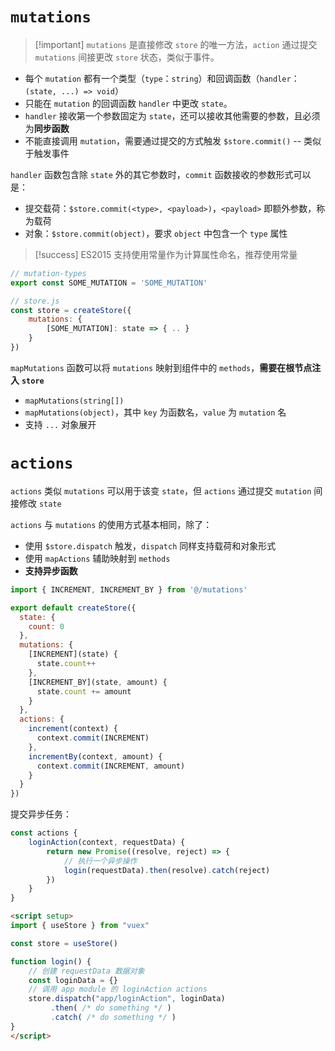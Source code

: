 # `mutations`

> [!important] `mutations` 是直接修改 `store` 的唯一方法，`action` 通过提交 `mutations` 间接更改 `store` 状态，类似于事件。

* 每个 `mutation` 都有一个类型（`type`：`string`）和回调函数（`handler`：`(state, ...) => void`）
* 只能在 `mutation` 的回调函数 `handler` 中更改 `state`。
* `handler` 接收第一个参数固定为 `state`，还可以接收其他需要的参数，且必须为**同步函数**
* 不能直接调用 `mutation`，需要通过提交的方式触发 `$store.commit()` -- 类似于触发事件

`handler` 函数包含除 `state` 外的其它参数时，`commit` 函数接收的参数形式可以是：

* 提交载荷：`$store.commit(<type>, <payload>)`，`<payload>` 即额外参数，称为载荷
* 对象：`$store.commit(object)`，要求 `object` 中包含一个 `type` 属性

> [!success] ES2015 支持使用常量作为计算属性命名，推荐使用常量

```js
// mutation-types
export const SOME_MUTATION = 'SOME_MUTATION'
```

```js
// store.js
const store = createStore({
    mutations: {
        [SOME_MUTATION]: state => { .. }
    }
})
```

`mapMutations` 函数可以将 `mutations` 映射到组件中的 `methods`，**需要在根节点注入** **`store`**

* `mapMutations(string[])`
* `mapMutations(object)`，其中 `key` 为函数名，`value` 为 `mutation` 名
* 支持 `...` 对象展开

# `actions`

`actions` 类似 `mutations` 可以用于该变 `state`，但 `actions` 通过提交 `mutation` 间接修改 `state`

`actions` 与 `mutations` 的使用方式基本相同，除了：

* 使用 `$store.dispatch` 触发，`dispatch` 同样支持载荷和对象形式
* 使用 `mapActions` 辅助映射到 `methods`
* **支持异步函数**

```js
import { INCREMENT, INCREMENT_BY } from '@/mutations'

export default createStore({
  state: {
    count: 0
  },
  mutations: {
    [INCREMENT](state) {
      state.count++
    },
    [INCREMENT_BY](state, amount) {
      state.count += amount
    }
  },
  actions: {
    increment(context) {
      context.commit(INCREMENT)
    },
    incrementBy(context, amount) {
      context.commit(INCREMENT, amount)
    }
  }
})
```

提交异步任务：

```js title:store/app.js
const actions {
    loginAction(context, requestData) {
        return new Promise((resolve, reject) => {
            // 执行一个异步操作
            login(requestData).then(resolve).catch(reject)
        })
    }
}
```

```html title:component.vue
<script setup>
import { useStore } from "vuex"

const store = useStore()

function login() {
    // 创建 requestData 数据对象
    const loginData = {}
    // 调用 app module 的 loginAction actions
    store.dispatch("app/loginAction", loginData)
         .then( /* do something */ )
         .catch( /* do something */ )
}
</script>
```